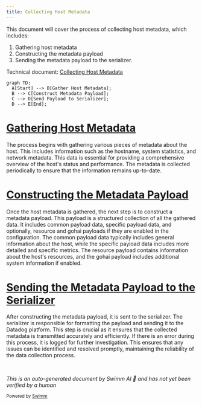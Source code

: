 ```yaml
---
title: Collecting Host Metadata
---
```

This document will cover the process of collecting host metadata, which includes:

1. Gathering host metadata
2. Constructing the metadata payload
3. Sending the metadata payload to the serializer.

Technical document: <SwmLink doc-title="Collecting Host Metadata">[Collecting Host Metadata](/.swm/collecting-host-metadata.992vckhp.sw.md)</SwmLink>

```mermaid
graph TD;
  A[Start] --> B[Gather Host Metadata];
  B --> C[Construct Metadata Payload];
  C --> D[Send Payload to Serializer];
  D --> E[End];
```

# [Gathering Host Metadata](https://app.swimm.io/repos/Z2l0aHViJTNBJTNBZGF0YWRvZy1hZ2VudCUzQSUzQVN3aW1tLURlbW8=/docs/992vckhp#collecting-host-metadata)

The process begins with gathering various pieces of metadata about the host. This includes information such as the hostname, system statistics, and network metadata. This data is essential for providing a comprehensive overview of the host's status and performance. The metadata is collected periodically to ensure that the information remains up-to-date.

# [Constructing the Metadata Payload](https://app.swimm.io/repos/Z2l0aHViJTNBJTNBZGF0YWRvZy1hZ2VudCUzQSUzQVN3aW1tLURlbW8=/docs/992vckhp#building-the-metadata-payload)

Once the host metadata is gathered, the next step is to construct a metadata payload. This payload is a structured collection of all the gathered data. It includes common payload data, specific payload data, and optionally, resource and gohai payloads if they are enabled in the configuration. The common payload data typically includes general information about the host, while the specific payload data includes more detailed and specific metrics. The resource payload contains information about the host's resources, and the gohai payload includes additional system information if enabled.

# [Sending the Metadata Payload to the Serializer](https://app.swimm.io/repos/Z2l0aHViJTNBJTNBZGF0YWRvZy1hZ2VudCUzQSUzQVN3aW1tLURlbW8=/docs/992vckhp#collecting-host-metadata)

After constructing the metadata payload, it is sent to the serializer. The serializer is responsible for formatting the payload and sending it to the Datadog platform. This step is crucial as it ensures that the collected metadata is transmitted accurately and efficiently. If there is an error during this process, it is logged for further investigation. This ensures that any issues can be identified and resolved promptly, maintaining the reliability of the data collection process.

&nbsp;

*This is an auto-generated document by Swimm AI 🌊 and has not yet been verified by a human*

<SwmMeta version="3.0.0" repo-id="Z2l0aHViJTNBJTNBZGF0YWRvZy1hZ2VudCUzQSUzQVN3aW1tLURlbW8=" repo-name="datadog-agent"><sup>Powered by [Swimm](/)</sup></SwmMeta>
